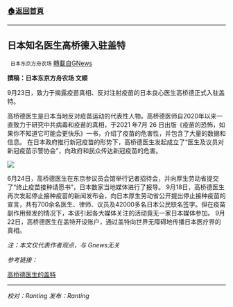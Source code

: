 ###  [:house:返回首頁](https://github.com/ourhimalayas/txt)
---


## 日本知名医生高桥德入驻盖特
` 日本东京方舟农场` [轉載自GNews](https://gnews.org/zh-hans/1549717/)

**撰稿：日本东京方舟农场 文顺**

9月23日，致力于揭露疫苗真相、反对注射疫苗的日本良心医生高桥德正式入驻盖特。

高桥德医生是日本当地反对疫苗运动的代表性人物。高桥德医师自2020年以来一直致力于研究中共病毒和疫苗的真相，于2021 年7月 26 日出版《疫苗的恐怖，如果你不知道它可能会更快乐》一书，介绍了疫苗的危害性，并包含了大量的数据和信息。
在日本政府推行新冠疫苗的形势下，高桥德医生发起成立了“医生及议员对新冠疫苗示警协会”，向政府和民众传达新冠疫苗的危害。

![](https://assets.gnews.org/wp-content/uploads/2021/09/63aa730e-e0b5-4ca6-a1fc-0ef23f4b5a9e.jpg)

6月24日，高桥德医生在东京参议员会馆举行记者招待会，并向厚生劳动省提交了“终止疫苗接种请愿书”，日本数家当地媒体进行了报导。
9月18日，高桥德医生再次发起停止接种疫苗的新闻发布会，向日本厚生劳动省公开提出停止接种疫苗的宣言，共有700余名医生、律师、议员及42000多名日本公民联名签字。但在疫苗副作用频发的情况下，本该引起各大媒体关注的活动竟无一家日本媒体参加。
9月22日，高桥德医生在盖特开设账户，通过盖特向世界无障碍地传播日本医疗界的真相。

*注：本文仅代表作者观点，与 Gnews无关*

*参考链接：*

[高桥德医生的盖特](https://gettr.com/user/tokutakahashi)

* * *

*校对：Ranting 发布：Ranting*
